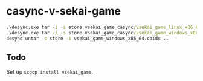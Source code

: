 # casync-v-sekai-game

```cmd
.\desync.exe tar -i -s store vsekai_game_casync/vsekai_game_linux_x86_64.caidx ../vsekai_game_linux_x86_64
.\desync.exe tar -i -s store vsekai_game_casync/vsekai_game_windows_x86_64.caidx ../vsekai_game_windows_x86_64
desync untar -s store -i vsekai_game_windows_x86_64.caidx ..
```

## Todo 

Set up `scoop install vsekai_game`.